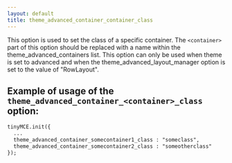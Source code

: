 ```yaml
---
layout: default
title: theme_advanced_container_container_class
---
```


This option is used to set the class of a specific container. The `<container>` part of this option should be replaced with a name within the theme_advanced_containers list. This option can only be used when theme is set to advanced and when the theme_advanced_layout_manager option is set to the value of "RowLayout".

## Example of usage of the `theme_advanced_container_<container>_class` option:

```html
tinyMCE.init({
  ...
  theme_advanced_container_somecontainer1_class : "someclass",
  theme_advanced_container_somecontainer2_class : "someotherclass"
});
```
